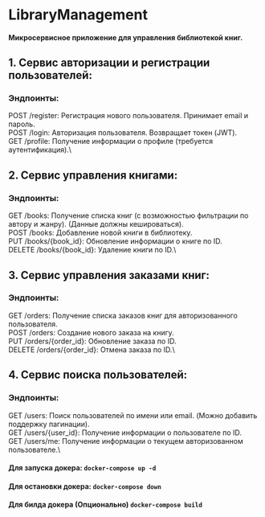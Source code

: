 # LibraryManagement
#### Микросервисное приложение для управления библиотекой книг.

## 1. Сервис авторизации и регистрации пользователей:
### Эндпоинты:
POST /register: Регистрация нового пользователя. Принимает email и пароль.\
POST /login: Авторизация пользователя. Возвращает токен (JWT).\
GET /profile: Получение информации о профиле (требуется аутентификация).\

## 2. Сервис управления книгами:
### Эндпоинты:
GET /books: Получение списка книг (с возможностью фильтрации по автору и жанру). (Данные должны кешироваться).\
POST /books: Добавление новой книги в библиотеку.\
PUT /books/{book_id}: Обновление информации о книге по ID.\
DELETE /books/{book_id}: Удаление книги по ID.\

## 3. Сервис управления заказами книг:
### Эндпоинты:
GET /orders: Получение списка заказов книг для авторизованного пользователя.\
POST /orders: Создание нового заказа на книгу.\
PUT /orders/{order_id}: Обновление заказа по ID.\
DELETE /orders/{order_id}: Отмена заказа по ID.\

## 4. Сервис поиска пользователей:
### Эндпоинты:
GET /users: Поиск пользователей по имени или email. (Можно добавить поддержку пагинации).\
GET /users/{user_id}: Получение информации о пользователе по ID.\
GET /users/me: Получение информации о текущем авторизованном пользователе.\

#### Для запуска докера: `docker-compose up -d`
#### Для остановки докера: `docker-compose down`
#### Для билда докера (Опционально) `docker-compose build`